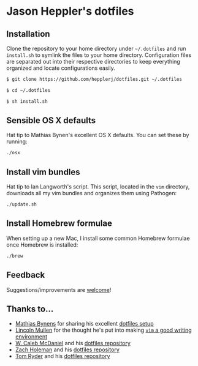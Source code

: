 # Jason Heppler's dotfiles

## Installation

Clone the repository to your home directory under `~/.dotfiles` and run `install.sh` to symlink the files to your home directory. Configuration files are separated out into their respective directories to keep everything organized and locate configurations easily.

```bash
$ git clone https://github.com/hepplerj/dotfiles.git ~/.dotfiles

$ cd ~/.dotfiles

$ sh install.sh
```

## Sensible OS X defaults

Hat tip to Mathias Bynen's excellent OS X defaults. You can set these by running:

```bash
./osx
```

## Install vim bundles

Hat tip to Ian Langworth's script. This script, located in the `vim` directory, downloads all my vim bundles and organizes them using Pathogen:

```bash
./update.sh
```

## Install Homebrew formulae

When setting up a new Mac, I install some common Homebrew formulae once Homebrew is installed:

```bash
./brew
```

## Feedback

Suggestions/improvements are [welcome](https://github.com/hepplerj/dotfiles/issues)!

## Thanks to...

* [Mathias Bynens](http://mathiasbynens.be) for sharing his excellent [dotfiles setup](https://github.com/mathiasbynens/dotfiles)
* [Lincoln Mullen](http://lincolnmullen.com/) for the thought he's put into making [`vim` a good writing environment](http://lincolnmullen.com/blog/writing-in-vim-with-placeholders-and-quickfix/)
* [W. Caleb McDaniel](http://wcm1.web.rice.edu) and his [dotfiles repository](https://github.com/wcaleb/dotfiles)
* [Zach Holeman](http://zachholman.com) and his [dotfiles repository](https://github.com/holman/dotfiles)
* [Tom Ryder](http://www.sanctum.geek.nz) and his [dotfiles repository](https://github.com/tejr/dotfiles)
